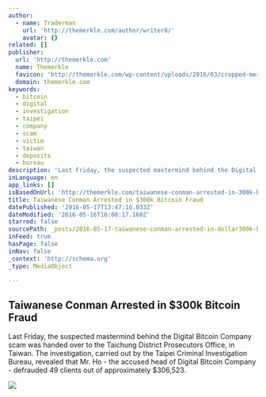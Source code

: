 ```yaml
---
author:
  - name: Traderman
    url: 'http://themerkle.com/author/writer8/'
    avatar: {}
related: []
publisher:
  url: 'http://themerkle.com'
  name: Themerkle
  favicon: 'http://themerkle.com/wp-content/uploads/2016/03/cropped-merkle-white-1-192x192.png'
  domain: themerkle.com
keywords:
  - bitcoin
  - digital
  - investigation
  - taipei
  - company
  - scam
  - victim
  - taiwan
  - deposits
  - bureau
description: 'Last Friday, the suspected mastermind behind the Digital Bitcoin Company scam was handed over to the Taichung District Prosecutors Office, in Taiwan. The investigation, carried out by the Taipei Criminal Investigation Bureau, revealed that Mr. Ho - the accused head of Digital Bitcoin Company - defrauded 49 clients out of approximately $306,523.'
inLanguage: en
app_links: []
isBasedOnUrl: 'http://themerkle.com/taiwanese-conman-arrested-in-300k-bitcoin-fraud/'
title: Taiwanese Conman Arrested in $300k Bitcoin Fraud
datePublished: '2016-05-17T13:47:16.033Z'
dateModified: '2016-05-16T16:08:17.160Z'
starred: false
sourcePath: _posts/2016-05-17-taiwanese-conman-arrested-in-dollar300k-bitcoin-fraud.md
inFeed: true
hasPage: false
inNav: false
_context: 'http://schema.org'
_type: MediaObject

---
```

<article style=""><h1>Taiwanese Conman Arrested in $300k Bitcoin Fraud</h1><p>Last Friday, the suspected mastermind behind the Digital Bitcoin Company scam was handed over to the Taichung District Prosecutors Office, in Taiwan. The investigation, carried out by the Taipei Criminal Investigation Bureau, revealed that Mr. Ho - the accused head of Digital Bitcoin Company - defrauded 49 clients out of approximately $306,523.</p><img src="http://themerkle.com/wp-content/uploads/2016/05/shutterstock_318826994.jpg" /></article>